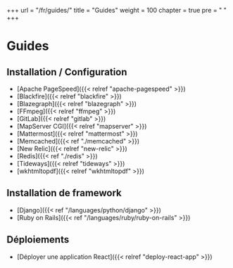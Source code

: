 +++
url = "/fr/guides/"
title = "Guides"
weight = 100
chapter = true
pre = "<i class='fas fa-fw fa-book-open'></i> "
+++

# Guides

## Installation / Configuration

- [Apache PageSpeed]({{< relref "apache-pagespeed" >}})
- [Blackfire]({{< relref "blackfire" >}})
- [Blazegraph]({{< relref "blazegraph" >}})
- [FFmpeg]({{< relref "ffmpeg" >}})
- [GitLab]({{< relref "gitlab" >}})
- [MapServer CGI]({{< relref "mapserver" >}})
- [Mattermost]({{< relref "mattermost" >}})
- [Memcached]({{< ref "./memcached" >}})
- [New Relic]({{< relref "new-relic" >}})
- [Redis]({{< ref "./redis" >}})
- [Tideways]({{< relref "tideways" >}})
- [wkhtmltopdf]({{< relref "wkhtmltopdf" >}})

## Installation de framework

- [Django]({{< ref "/languages/python/django" >}})
- [Ruby on Rails]({{< ref "/languages/ruby/ruby-on-rails" >}})

## Déploiements

- [Déployer une application React]({{< relref "deploy-react-app" >}})
